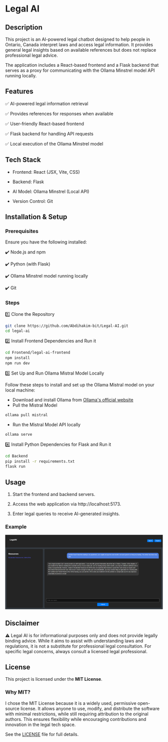 # Legal AI

## Description

This project is an AI-powered legal chatbot designed to help people in Ontario, Canada interpret laws and access legal information. It provides general legal insights based on available references but does not replace professional legal advice.

The application includes a React-based frontend and a Flask backend that serves as a proxy for communicating with the Ollama Minstrel model API running locally.

## Features

✅ AI-powered legal information retrieval

✅ Provides references for responses when available

✅ User-friendly React-based frontend

✅ Flask backend for handling API requests

✅ Local execution of the Ollama Minstrel model 

## Tech Stack

- Frontend: React (JSX, Vite, CSS)

- Backend: Flask

- AI Model: Ollama Minstrel (Local API)

- Version Control: Git

## Installation & Setup

### Prerequisites

Ensure you have the following installed:

✔️ Node.js and npm

✔️ Python (with Flask)

✔️ Ollama Minstrel model running locally

✔️ Git

### Steps
1️⃣ Clone the Repository
```bash
git clone https://github.com/Abdihakim-bit/Legal-AI.git
cd legal-ai
```
2️⃣ Install Frontend Dependencies and Run it
```bash
cd Frontend/legal-ai-frontend
npm install
npm run dev
```
3️⃣ Set Up and Run Ollama Mistral Model Locally

Follow these steps to install and set up the Ollama Mistral model on your local machine:

- Download and install Ollama from [Ollama's official website](https://ollama.com/download)
- Pull the Mistral Model
```bash
ollama pull mistral
```
- Run the Mistral Model API locally
```bash
ollama serve
```

4️⃣ Install Python Dependencies for Flask and Run it
```bash
cd Backend
pip install -r requirements.txt
flask run
```

## Usage

1. Start the frontend and backend servers.

2. Access the web application via http://localhost:5173.

3. Enter legal queries to receive AI-generated insights.

### Example

![Legal AI Chatbot](https://raw.githubusercontent.com/Abdihakim-bit/Legal-AI/refs/heads/main/Assets/Legal%20AI%20Chatbot.png)

## Disclaimer
⚠️  Legal AI is for informational purposes only and does not provide legally binding advice. While it aims to assist with understanding laws and regulations, it is not a substitute for professional legal consultation. For specific legal concerns, always consult a licensed legal professional.

## License  

This project is licensed under the **MIT License**.  

### Why MIT?  
I chose the MIT License because it is a widely used, permissive open-source license. It allows anyone to use, modify, and distribute the software with minimal restrictions, while still requiring attribution to the original authors. This ensures flexibility while encouraging contributions and innovation in the legal tech space.
  
See the [LICENSE](LICENSE) file for full details.
